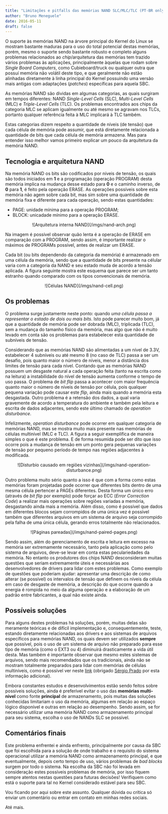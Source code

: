 ```yaml
---
title: "Limitações e pitfalls das memórias NAND SLC/MLC/TLC (PT-BR only)"
author: "Bruno Meneguele"
date: 2016-05-11
draft: false
---
```


O suporte às memórias NAND na árvore principal do Kernel do Linux se mostram
bastante maduras para o uso do total potencial destas memórias, porém, mesmo o
suporte sendo bastante robusto e completo alguns problemas relacionados ao
_chip_/arquitetura das memórias tem trazido vários problemas às aplicações,
principalmente àquelas que rodam sobre _Single Board Computers_, como
Cubieboard/truck ou qualquer outra que possuí memória não volátil deste tipo, e
que geralmente não estão alinhadas diretamente à linha principal do Kernel
possuindo uma versão mais antigas com adaptações (_patches_) específicas para
aquela SBC.

As memórias NAND são dividas em algumas categorias, as quais surgiram em tempos
diferentes: NAND _Single-Level Cells_ (SLC), _Multi-Level Cells_ (MLC) e
_Triple-Level Cells_ (TLC). Os problemas encontrados aos chips da categoria MLC
se aplicam igualmente ou até mesmo se agravam nos TLCs, portanto qualquer
referência feita à MLC implicará à TLC também.

Estas categorias dizem respeito a quantidade de níveis (de tensão) que cada
célula de memória pode assumir, que está diretamente relacionada a quantidade
de bits que cada célula de memória armazena. Mas para entender isso melhor
vamos primeiro explicar um pouco da arquitetura da memória NAND.

## Tecnologia e arquitetura NAND

Na memória NAND os bits são codificados por níveis de tensão, os quais são
todos iniciados em **1** e a programação (operação PROGRAM) desta memória
implica na mudança desse estado para **0** e o caminho inverso, de **0** para
**1**, é feito pela operação ERASE. As operações possíveis sobre esta memória
não agem sobre cada bit, mas sim sobre uma quantidade de memória fixa e
diferente para cada operação, sendo estas quantidades:

* PAGE: unidade mínima para a operação PROGRAM;
* BLOCK: unicadade mínimo para a operação ERASE.

<center>![Arquitetura interna NAND](/imgs/nand-arch.png)</center>

Na imagem é possível observar quão lenta é a operação de ERASE em comparação
com a PROGRAM, sendo assim, é importante realizar o máximos de PROGRAMs
possível, antes de realizar um ERASE.

Cada bit (ou bits dependendo da categoria da memória) é armazenado em uma
célula da memória, sendo que a quantidade de bits presente na célular varia com
a categoria da NAND e seu estado muda de acordo a tensão aplicada. A figura
seguinte mostra este esquema que parece ser um tanto estranho quando comparado
com os tipos convencionais de memória.

<center>![Células NAND](/imgs/nand-cell.png)</center>

## Os problemas

O problema surge justamente neste ponto: quando *uma célula passa a representar
o estado de dois ou mais bits*. Isto pode parecer muito bom, já que a
quantidade de memória pode ser dobrada (MLC), triplicada (TLC), sem a mudança
do tamanho físico da memória, mas algo que não é muito levado em conta são os
problemas para estabelecer esta quantidade de subníveis de tensão. 

Considerando que as memórias NAND são alimentadas a um nível de 3.3V,
estabelecer 4 subníveis ou até mesmo 8 (no caso de TLC) passa a ser um desafio,
pois quanto maior o número de níveis, menor a distância dos limites de tensão
para cada nível. Contando que as memórias NAND possuem um desgaste natural a
cada operação feita (tanto na escrita como na leitura) a instabilidade do nível
de tensão aumenta conforme o tempo de uso passa. O problema de _bit flip_ passa
a acontecer com maior frequência quanto maior o número de níveis de tensão por
célula, pois qualquer pequena variação pode causar este _flip_, ainda mais
quando a memória esta desgastada. Outro problema é a retensão dos dados, a qual
varia gravemente de acordo a temperatura do ambiente e também pela leitura e
escrita de dados adjacentes, sendo este último chamado de _operation
disturbance_.

Infelizmente, _operation disturbance_ pode ocorrer em qualquer categoria de
memórias NAND, mas se mostra muito mais presente nas memórias de células
multinível (MLC e TLC). A figura a seguir exemplifica de maneira simples o que
é este problema. E de forma resumida pode ser dito que isso ocorre pois a
mudança de tensão em um ponto gera pequenas variações de tensão por pequeno
período de tempo nas regiões adjacentes à modificada.

<center>
![Disturbio causado em regiões vizinhas](/imgs/nand-operation-disturbance.png)
</center>

Outro problema muito sério quanto a isso é que com a forma como estas memórias
foram projetadas pode ocorrer que diferentes bits dentro de uma mesma célula
pertencer a PAGEs diferentes. Desta forma um único erro (através de _bit flip_
por exemplo) pode forçar ao ECC (_Error Correction Code_) a realizar mais
operações sobre regiões variadas a memória, desgastando ainda mais a memória.
Além disso, como é possível que dados em diferentes blocos sejam corrompidos de
uma única vez é possível também que diferentes arquivos em um sistema de
arquivo seja corrompido pela falha de uma única célula, gerando erros
totalmente não relacionados.

<center>![Páginas pareadas](/imgs/nand-paired-pages.png)</center>

Sendo assim, além do gerenciamento de escrita e leitura em excesso na memória
ser extremamente necessário, tanto pela aplicação como pelo sistema de
arquivos, deve-se levar em conta estas peculariedades da memória. No entanto os
produtores dos chips NAND desconsideram muitas questões que seriam extremamente
úteis e necessárias aos desenvolvedores de drivers para lidar com estes
problemas. Como exemplo de questões que poderiam ajudar: apresentar uma
descrição de como alterar (se possível) os intervalos de tensão que definem os
níveis da célula em caso de desgaste de memória, a descrição do que ocorre
quando a energia é rompida no meio da alguma operação e a elaboração de um
padrão entre fabricantes, a qual não existe ainda.

## Possíveis soluções

Para alguns destes problemas há soluções, porém, muitas delas são meramente
teóricas e de difícil implementação e, consequentemente, teste, estando
diretamente relacionadas aos drivers e aos sistemas de arquivos específicos
para memórias NAND, os quais devem ser utilizados **sempre** que possível, pois
o uso de um sistema de arquivo não preparado para esse tipo de memória (como o
EXT3 ou 4) diminuirá drasticamente a vida útil desta. Mas também é importante
observar que mesmo estes sistemas de arquivos, sendo mais recomendados que os
tradicionais, ainda não se mostram totalmente preparados para lidar com
memórias de células multiníveis, como é possível ver neste
[link](http://www.linux-mtd.infradead.org/doc/ubifs.html#L_ubifs_mlc) (obrigado
[Sérgio Prado](http://sergioprado.org/) por esta informação adicional).

Embora constantes estudos e desenvolvimentos estão sendo feitos sobre possíveis
soluções, ainda é preferível evitar o uso das **memórias multi-nivel** como
fonte **principal** de armazenamento, pois muitas das soluções conhecidas
limitariam o uso da memória, algumas em relação ao espaço lógico disponível e
outras em relação ao desempenho. Sendo assim, se for necessário utilizar uma
memória NAND como armazenamento principal para seu sistema, escolha o uso de
NANDs SLC se possível. 

## Comentários finais

Este problema enfrentei e ainda enfrento, principalmente por causa da SBC que
foi escolhida para a solução de onde trabalho e o requisito do sistema
operacional utilizar a memória NAND como armazenamento principal, e que
eventualmente, depois certo tempo de uso, vários problemas de _bad blocks_
surgem por todo o sistema. Na escolha da SBC não foi levada em consideração
estes possíveis problemas de memória, por isso fiquem sempre atentos nestas
questões para futuras decisões! Verifiquem como está o suporte para tal no
Kernel considerado estável para seu SBC.

Vou ficando por aqui sobre este assunto. Qualquer dúvida ou crítica só enviar
um comentário ou entrar em contato em minhas redes sociais.

Até mais.
